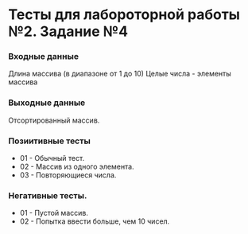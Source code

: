# Тесты для лабороторной работы №2. Задание №4

### Входные данные
Длина массива (в диапазоне от 1 до 10)
Целые числа - элементы массива

### Выходные данные
Отсортированный массив.

### Позиитивные тесты
- 01 - Обычный тест.
- 02 - Массив из одного элемента.
- 03 - Повторяющиеся числа.

### Негативные тесты.
- 01 - Пустой массив.
- 02 - Попытка ввести больше, чем 10 чисел.